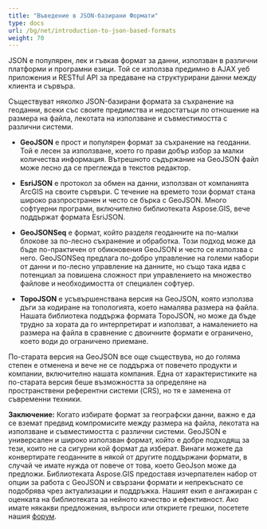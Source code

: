 ```yaml
---
title: "Въведение в JSON-базирани Формати"
type: docs
url: /bg/net/introduction-to-json-based-formats
weight: 70
---
```


JSON е популярен, лек и гъвкав формат за данни, използван в различни платформи и програмни езици. Той се използва предимно в AJAX уеб приложения и RESTful API за предаване на структурирани данни между клиента и сървъра.

Съществуват няколко JSON-базирани формата за съхранение на геоданни, всеки със своите предимства и недостатъци по отношение на размера на файла, лекотата на използване и съвместимостта с различни системи.

-	**GeoJSON** е прост и популярен формат за съхранение на геоданни. Той е лесен за използване, което го прави добър избор за малки количества информация. Вътрешното съдържание на GeoJSON файл може лесно да се преглежда в текстов редактор.

-	**EsriJSON** е протокол за обмен на данни, използван от компанията ArcGIS на своите сървъри. С течение на времето този формат стана широко разпространен и често се бърка с GeoJSON. Много софтуерни програми, включително библиотеката Aspose.GIS, вече поддържат формата EsriJSON.

-	**GeoJSONSeq** е формат, който разделя геоданните на по-малки блокове за по-лесно съхранение и обработка. Този подход може да бъде по-практичен от обикновения GeoJSON и често се използва с него. GeoJSONSeq предлага по-добро управление на големи набори от данни и по-лесно управление на данните, но също така идва с потенциал за повишена сложност при управлението на множество файлове и необходимостта от специален софтуер.

-	**TopoJSON** е усъвършенствана версия на GeoJSON, която използва дъги за кодиране на топологията, което намалява размера на файла. Нашата библиотека поддържа формата TopoJSON, но може да бъде трудно за хората да го интерпретират и използват, а намалението на размера на файла в сравнение с двоичните формати е ограничено, което води до ограничено приемане.

По-старата версия на GeoJSON все още съществува, но до голяма степен е отменена и вече не се поддържа от повечето продукти и компании, включително нашата компания. Една от характеристиките на по-старата версия беше възможността за определяне на пространствени референтни системи (CRS), но тя е заменена от съвременни техники.

**Заключение:**
Когато избирате формат за географски данни, важно е да се вземат предвид компромисите между размера на файла, лекотата на използване и съвместимостта с различни системи. GeoJSON е универсален и широко използван формат, който е добре подходящ за тези, които не са сигурни кой формат да изберат. Винаги можете да конвертирате геоданните в някой от другите поддържани формати, в случай че имате нужда от повече от това, което GeoJson може да предложи. Библиотеката Aspose.GIS предоставя изчерпателен набор от опции за работа с GeoJSON и свързани формати и непрекъснато се подобрява чрез актуализации и поддръжка. Нашият екип е ангажиран с оценката на библиотеката за нейното качество и ефективност. Ако имате някакви предложения, въпроси или откриете грешки, посетете нашия [форум](https://forum.aspose.com/c/gis/33).
